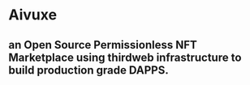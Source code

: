 # Aivuxe

## an Open Source Permissionless NFT Marketplace using thirdweb infrastructure to build production grade DAPPS.